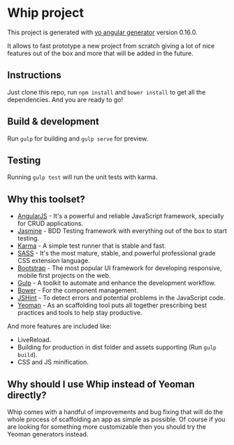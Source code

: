 # Whip project

This project is generated with [yo angular generator](https://github.com/yeoman/generator-angular)
version 0.16.0.

It allows to fast prototype a new project from scratch giving a lot of nice features out of the box and more that will be added in the future.

## Instructions

Just clone this repo, run `npm install` and `bower install` to get all the dependencies. And you are ready to go!

## Build & development

Run `gulp` for building and `gulp serve` for preview.

## Testing

Running `gulp test` will run the unit tests with karma.

## Why this toolset?
* [AngularJS](https://angularjs.org/) - It's a powerful and reliable JavaScript framework, specially for CRUD applications.
* [Jasmine](https://jasmine.github.io/) - BDD Testing framework with everything out of the box to start testing.
* [Karma](https://karma-runner.github.io) - A simple test runner that is stable and fast.
* [SASS](http://sass-lang.com/) - It's the most mature, stable, and powerful professional grade CSS extension language.
* [Bootstrap](http://getbootstrap.com/) - The most popular UI framework for developing responsive, mobile first projects on the web.
* [Gulp](http://gulpjs.com/) - A toolkit to automate and enhance the development workflow.
* [Bower](https://bower.io/) - For the component management.
* [JSHint](http://jshint.com/) - To detect errors and potential problems in the JavaScript code.
* [Yeoman](http://yeoman.io/) - As an scaffolding tool puts all together prescribing best practices and tools to help stay productive.

And more features are included like:
* LiveReload.
* Building for production in dist folder and assets supporting (Run `gulp build`).
* CSS and JS minification.

## Why should I use Whip instead of Yeoman directly?

Whip comes with a handful of improvements and bug fixing that will do the whole process of scaffolding an app as simple as possible.
Of course if you are looking for something more customizable then you should try the Yeoman generators instead.
